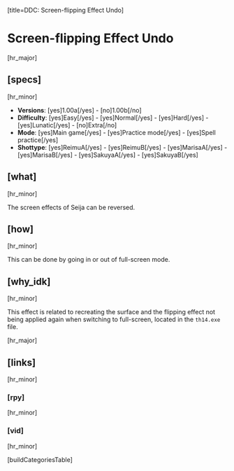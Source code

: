 [title=DDC: Screen-flipping Effect Undo]
# Screen-flipping Effect Undo
[hr_major]

## [specs]
[hr_minor]

* **Versions**: [yes]1.00a[/yes] - [no]1.00b[/no]
* **Difficulty**: [yes]Easy[/yes] - [yes]Normal[/yes] - [yes]Hard[/yes] - [yes]Lunatic[/yes] - [no]Extra[/no]
* **Mode**: [yes]Main game[/yes] -  [yes]Practice mode[/yes] - [yes]Spell practice[/yes]
* **Shottype**: [yes]ReimuA[/yes] - [yes]ReimuB[/yes] - [yes]MarisaA[/yes] - [yes]MarisaB[/yes] - [yes]SakuyaA[/yes] - [yes]SakuyaB[/yes]

## [what]
[hr_minor]

The screen effects of Seija can be reversed.

## [how]
[hr_minor]

This can be done by going in or out of full-screen mode.


## [why_idk]
[hr_minor]

This effect is related to recreating the surface and the flipping effect not being applied again when switching to full-screen, located in the  ``th14.exe`` file.


[hr_major]
## [links]
[hr_minor]
### [rpy]
[hr_minor]
### [vid]
[hr_minor]

[buildCategoriesTable]